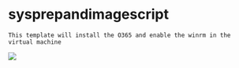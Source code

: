 # sysprepandimagescript

    This template will install the O365 and enable the winrm in the virtual machine
<a href="https://portal.azure.com/#create/Microsoft.Template/uri/https%3A%2F%2Fraw.githubusercontent.com%2Fphanikumarsharma%2Fsysprepandimagescript%2Fmaster%2Fazuredeploy.json" target="_blank">
    <img src="http://azuredeploy.net/deploybutton.png"/>
</a>

